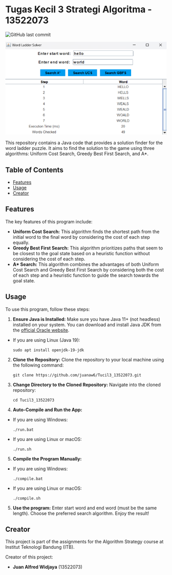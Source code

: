 # Tugas Kecil 3 Strategi Algoritma - 13522073

![GitHub last commit](https://img.shields.io/github/last-commit/juanaw6/Tucil3_13522073)

![GUI](./img/screenshot.png)

This repository contains a Java code that provides a solution finder for the word ladder puzzle. It aims to find the solution to the game using three algorithms: Uniform Cost Search, Greedy Best First Search, and A*.

## Table of Contents

- [Features](#features)
- [Usage](#usage)
- [Creator](#creator)

## Features

The key features of this program include:

- **Uniform Cost Search:** This algorithm finds the shortest path from the initial word to the final word by considering the cost of each step equally.
- **Greedy Best First Search:** This algorithm prioritizes paths that seem to be closest to the goal state based on a heuristic function without considering the cost of each step.
- **A\* Search:** This algorithm combines the advantages of both Uniform Cost Search and Greedy Best First Search by considering both the cost of each step and a heuristic function to guide the search towards the goal state.

## Usage

To use this program, follow these steps:

1. **Ensure Java is Installed:** Make sure you have Java 11+ (not headless) installed on your system. You can download and install Java JDK from the [official Oracle website](https://www.oracle.com/id/java/technologies/downloads/).
- If you are using Linux (Java 19):

  ```
  sudo apt install openjdk-19-jdk
  ```

2. **Clone the Repository:** Clone the repository to your local machine using the following command:

   ```
   git clone https://github.com/juanaw6/Tucil3_13522073.git
   ```

3. **Change Directory to the Cloned Repository:** Navigate into the cloned repository:
   
   ```
   cd Tucil3_13522073
   ```

4. **Auto-Compile and Run the App:**

- If you are using Windows:

  ```
  ./run.bat
  ```

- If you are using Linux or macOS:

  ```
  ./run.sh
  ```

5. **Compile the Program Manually:**

- If you are using Windows:

  ```
  ./compile.bat
  ```

- If you are using Linux or macOS:

  ```
  ./compile.sh
  ```

5. **Use the program:** Enter start word and end word (must be the same length). Choose the preferred search algorithm. Enjoy the result!

## Creator

This project is part of the assignments for the Algorithm Strategy course at Institut Teknologi Bandung (ITB).

Creator of this project:
- **Juan Alfred Widjaya** (13522073)  